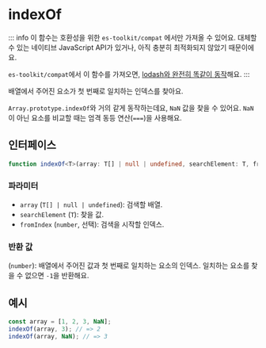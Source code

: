 # indexOf

::: info
이 함수는 호환성을 위한 `es-toolkit/compat` 에서만 가져올 수 있어요. 대체할 수 있는 네이티브 JavaScript API가 있거나, 아직 충분히 최적화되지 않았기 때문이에요.

`es-toolkit/compat`에서 이 함수를 가져오면, [lodash와 완전히 똑같이 동작](../../../compatibility.md)해요.
:::

배열에서 주어진 요소가 첫 번째로 일치하는 인덱스를 찾아요.

`Array.prototype.indexOf`와 거의 같게 동작하는데요, `NaN` 값을 찾을 수 있어요.
`NaN`이 아닌 요소를 비교할 때는 엄격 동등 연산(`===`)을 사용해요.

## 인터페이스

```typescript
function indexOf<T>(array: T[] | null | undefined, searchElement: T, fromIndex?: number): number;
```

### 파라미터

- `array` (`T[] | null | undefined`): 검색할 배열.
- `searchElement` (`T`): 찾을 값.
- `fromIndex` (`number`, 선택): 검색을 시작할 인덱스.

### 반환 값

(`number`): 배열에서 주어진 값과 첫 번째로 일치하는 요소의 인덱스. 일치하는 요소를 찾을 수 없으면 `-1`을 반환해요.

## 예시

```typescript
const array = [1, 2, 3, NaN];
indexOf(array, 3); // => 2
indexOf(array, NaN); // => 3
```
